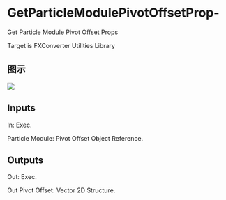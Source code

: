 # GetParticleModulePivotOffsetProp-

Get Particle Module Pivot Offset Props

Target is FXConverter Utilities Library

## 图示

![]($-20221218-19024226.png)

## Inputs

In: Exec.

Particle Module: Pivot Offset Object Reference.  

## Outputs

Out: Exec.

Out Pivot Offset: Vector 2D Structure.

